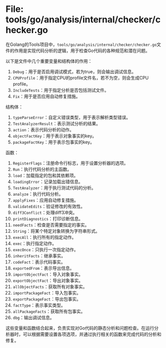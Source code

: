 # File: tools/go/analysis/internal/checker/checker.go

在Golang的Tools项目中，`tools/go/analysis/internal/checker/checker.go`文件的作用是实现代码分析的逻辑，用于检查Go代码的各种规范和潜在问题。

以下是文件中几个重要变量和结构体的作用：

1. `Debug`：用于是否启用调试模式，若为true，则会输出调试信息。
2. `CPUProfile`：用于指定CPU的profile文件名，若不为空，则会生成CPU profile。
3. `IncludeTests`：用于指定分析是否包括测试文件。
4. `Fix`：用于是否应用自动修复措施。

结构体：
1. `typeParseError`：自定义错误类型，用于表示解析类型错误。
2. `TestAnalyzerResult`：表示测试分析的结果。
3. `action`：表示代码分析的动作。
4. `objectFactKey`：用于表示对象事实的key。
5. `packageFactKey`：用于表示包事实的key。

函数：
1. `RegisterFlags`：注册命令行标志，用于设置分析器的选项。
2. `Run`：执行代码分析的主函数。
3. `load`：加载指定的包和其依赖项。
4. `loadingError`：记录加载出错信息。
5. `TestAnalyzer`：用于执行测试代码的分析。
6. `analyze`：执行代码分析。
7. `applyFixes`：应用自动修复措施。
8. `validateEdits`：验证修改的有效性。
9. `diff3Conflict`：处理diff3冲突。
10. `printDiagnostics`：打印诊断信息。
11. `needFacts`：检查是否需要指定的事实。
12. `String`：将某个特定对象转换为字符串形式。
13. `execAll`：执行所有的指定动作。
14. `exec`：执行指定动作。
15. `execOnce`：只执行一次指定动作。
16. `inheritFacts`：继承事实。
17. `codeFact`：表示代码事实。
18. `exportedFrom`：表示导出信息。
19. `importObjectFact`：导入对象事实。
20. `exportObjectFact`：导出对象事实。
21. `allObjectFacts`：获取所有对象事实。
22. `importPackageFact`：导入包事实。
23. `exportPackageFact`：导出包事实。
24. `factType`：表示事实类型。
25. `allPackageFacts`：获取所有包事实。
26. `dbg`：输出调试信息。

这些变量和函数结合起来，负责实现对Go代码的静态分析和问题检查。在运行分析器时，可以根据需要设置各项选项，并通过执行相关的函数来完成代码的分析和修复。

